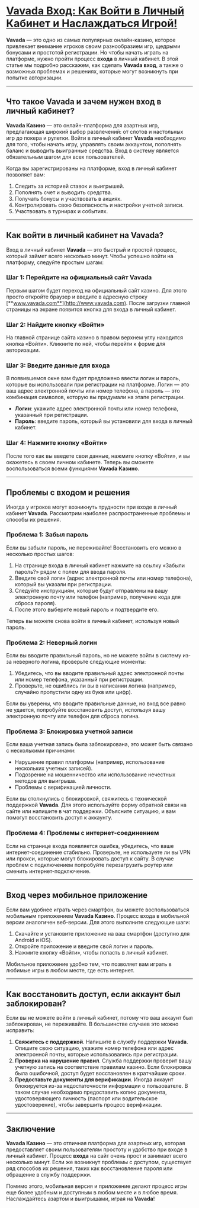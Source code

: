 # [Vavada Вход: Как Войти в Личный Кабинет и Наслаждаться Игрой!](https://partnervavadarv.com?promo=75590753-cc8b-4c4a-8d71-99b7a2293439-jud\&target=register)

**Vavada** — это одно из самых популярных онлайн-казино, которое привлекает внимание игроков своим разнообразием игр, щедрыми бонусами и простотой регистрации. Но чтобы начать играть на платформе, нужно пройти процесс **входа** в личный кабинет. В этой статье мы подробно расскажем, как сделать **Vavada вход**, а также о возможных проблемах и решениях, которые могут возникнуть при попытке авторизации.

***

## Что такое Vavada и зачем нужен вход в личный кабинет?

**Vavada Казино** — это онлайн-платформа для азартных игр, предлагающая широкий выбор развлечений: от слотов и настольных игр до покера и рулетки. Войти в личный кабинет **Vavada** необходимо для того, чтобы начать игру, управлять своим аккаунтом, пополнять баланс и выводить выигранные средства. Вход в систему является обязательным шагом для всех пользователей.

Когда вы зарегистрированы на платформе, вход в личный кабинет позволяет вам:

1. Следить за историей ставок и выигрышей.
2. Пополнять счет и выводить средства.
3. Получать бонусы и участвовать в акциях.
4. Контролировать свою безопасность и настройки учетной записи.
5. Участвовать в турнирах и событиях.

***

## Как войти в личный кабинет на Vavada?

Вход в личный кабинет **Vavada** — это быстрый и простой процесс, который займет всего несколько минут. Чтобы успешно войти на платформу, следуйте простым шагам:

### Шаг 1: Перейдите на официальный сайт Vavada

Первым шагом будет переход на официальный сайт казино. Для этого просто откройте браузер и введите в адресную строку [**www.vavada.com**](http://www.vavada.com). После загрузки главной страницы на экране появится кнопка для входа в личный кабинет.

### Шаг 2: Найдите кнопку «Войти»

На главной странице сайта казино в правом верхнем углу находится кнопка «Войти». Кликните по ней, чтобы перейти к форме для авторизации.

### Шаг 3: Введите данные для входа

В появившемся окне вам будет предложено ввести логин и пароль, которые вы использовали при регистрации на платформе. Логин — это ваш адрес электронной почты или номер телефона, а пароль — это комбинация символов, которую вы придумали на этапе регистрации.

* **Логин**: укажите адрес электронной почты или номер телефона, указанный при регистрации.
* **Пароль**: введите пароль, который вы установили для входа в личный кабинет.

### Шаг 4: Нажмите кнопку «Войти»

После того как вы введете свои данные, нажмите кнопку «Войти», и вы окажетесь в своем личном кабинете. Теперь вы сможете воспользоваться всеми функциями **Vavada Казино**.

***

## Проблемы с входом и решения

Иногда у игроков могут возникнуть трудности при входе в личный кабинет **Vavada**. Рассмотрим наиболее распространенные проблемы и способы их решения.

### Проблема 1: Забыл пароль

Если вы забыли пароль, не переживайте! Восстановить его можно в несколько простых шагов:

1. На странице входа в личный кабинет нажмите на ссылку «Забыли пароль?» рядом с полем для ввода пароля.
2. Введите свой логин (адрес электронной почты или номер телефона), который вы указали при регистрации.
3. Следуйте инструкциям, которые будут отправлены на вашу электронную почту или телефон (например, получение кода для сброса пароля).
4. После этого выберите новый пароль и подтвердите его.

Теперь вы можете снова войти в личный кабинет, используя новый пароль.

### Проблема 2: Неверный логин

Если вы вводите правильный пароль, но не можете войти в систему из-за неверного логина, проверьте следующие моменты:

1. Убедитесь, что вы вводите правильный адрес электронной почты или номер телефона, указанный при регистрации.
2. Проверьте, не ошиблись ли вы в написании логина (например, случайно пропустили одну из букв или цифр).

Если вы уверены, что вводите правильные данные, но вход все равно не удается, попробуйте восстановить доступ, используя вашу электронную почту или телефон для сброса логина.

### Проблема 3: Блокировка учетной записи

Если ваша учетная запись была заблокирована, это может быть связано с несколькими причинами:

* Нарушение правил платформы (например, использование нескольких учетных записей).
* Подозрение на мошенничество или использование нечестных методов для выигрыша.
* Проблемы с верификацией личности.

Если вы столкнулись с блокировкой, свяжитесь с технической поддержкой **Vavada**. Для этого используйте форму обратной связи на сайте или напишите в чат поддержки. Объясните ситуацию, и вам помогут восстановить доступ к аккаунту.

### Проблема 4: Проблемы с интернет-соединением

Если на странице входа появляется ошибка, убедитесь, что ваше интернет-соединение стабильно. Проверьте, не используете ли вы VPN или прокси, которые могут блокировать доступ к сайту. В случае проблем с подключением попробуйте перезагрузить роутер или сменить интернет-подключение.

***

## Вход через мобильное приложение

Если вам удобнее играть через смартфон, вы можете воспользоваться мобильным приложением **Vavada Казино**. Процесс входа в мобильной версии аналогичен веб-версии. Для этого выполните следующие шаги:

1. Скачайте и установите приложение на ваш смартфон (доступно для Android и iOS).
2. Откройте приложение и введите свой логин и пароль.
3. Нажмите кнопку «Войти», чтобы попасть в личный кабинет.

Мобильное приложение удобно тем, что позволяет вам играть в любимые игры в любом месте, где есть интернет.

***

## Как восстановить доступ, если аккаунт был заблокирован?

Если вы не можете войти в личный кабинет, потому что ваш аккаунт был заблокирован, не переживайте. В большинстве случаев это можно исправить:

1. **Свяжитесь с поддержкой**. Напишите в службу поддержки **Vavada**. Опишите свою ситуацию, укажите номер телефона или адрес электронной почты, которые использовались при регистрации.
2. **Проверка на нарушение правил**. Служба поддержки проверит вашу учетную запись на соответствие правилам казино. Если блокировка была ошибочной, доступ будет восстановлен в кратчайшие сроки.
3. **Предоставьте документы для верификации**. Иногда аккаунт блокируется из-за недостаточности информации о пользователе. В таком случае необходимо предоставить копию документа, удостоверяющего личность (паспорт или водительское удостоверение), чтобы завершить процесс верификации.

***

## Заключение

**Vavada Казино** — это отличная платформа для азартных игр, которая предоставляет своим пользователям простоту и удобство при входе в личный кабинет. Процесс **входа** на сайт очень прост и занимает всего несколько минут. Если же возникнут проблемы с доступом, существует ряд способов их решения, таких как восстановление пароля или обращение в службу поддержки.

Помимо этого, мобильная версия и приложение делают процесс игры еще более удобным и доступным в любом месте и в любое время. Наслаждайтесь азартом и выигрышами, играя на **Vavada**!
